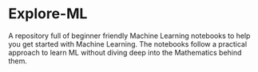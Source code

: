 # Explore-ML
A repository full of beginner friendly Machine Learning notebooks to help you get started with Machine Learning. The notebooks follow a practical approach to learn ML without diving deep into the Mathematics behind them.
